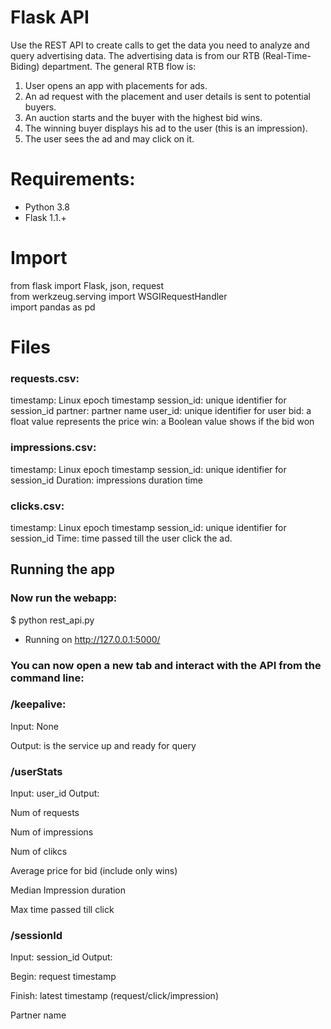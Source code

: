 # Flask API

Use the REST API to create calls to get the data you need to analyze and query advertising data. The advertising data is from our RTB (Real-Time-Biding) department.
The general RTB flow is:
1. User opens an app with placements for ads.
2. An ad request with the placement and user details is sent to potential buyers.
3. An auction starts and the buyer with the highest bid wins.
4. The winning buyer displays his ad to the user (this is an impression).
5. The user sees the ad and may click on it.

# Requirements:
-   Python 3.8
-   Flask 1.1.+

# Import
from flask import Flask, json, request  
from werkzeug.serving import WSGIRequestHandler  
import pandas as pd

# Files

### requests.csv:
timestamp: Linux epoch timestamp
session_id: unique identifier for session_id
partner: partner name
user_id: unique identifier for user
bid: a float value represents the price
win: a Boolean value shows if the bid won

### impressions.csv:
timestamp: Linux epoch timestamp
session_id: unique identifier for session_id
Duration: impressions duration time

### clicks.csv:
timestamp: Linux epoch timestamp
session_id: unique identifier for session_id
Time: time passed till the user click the ad.


## Running the app

### Now run the webapp:
$ python rest_api.py
 * Running on http://127.0.0.1:5000/

### You can now open a new tab and interact with the API from the command line:

### /keepalive:
Input: None

Output: is the service up and ready for query

### /userStats
Input: user_id
Output:

Num of requests

Num of impressions

Num of clikcs

Average price for bid (include only wins)

Median Impression duration

Max time passed till click

### /sessionId
Input: session_id
Output:

Begin: request timestamp

Finish: latest timestamp (request/click/impression)

Partner name
